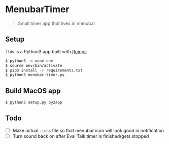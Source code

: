 # MenubarTimer

> Small timer app that lives in menubar

## Setup

This is a Python3 app built with [Rumps](https://rumps.readthedocs.io/en/latest/index.html).

```bash
$ python3 -m venv env
$ source env/bin/activate
$ pip3 install -r requirements.txt
$ python3 menubar-timer.py
```

## Build MacOS app

```bash
$ python3 setup.py py2app
```

## Todo

- [ ] Make actual `.icns` file so that menubar icon will look good in notification
- [ ] Turn sound back on after Eval Talk timer is finished/gets stopped
